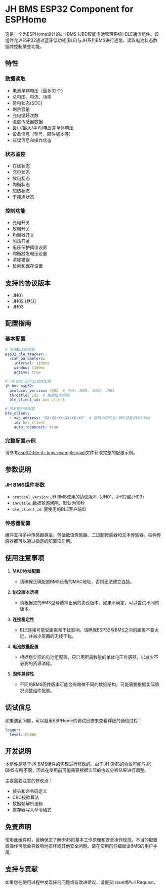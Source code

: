# JH BMS ESP32 Component for ESPHome

这是一个为ESPHome设计的JH BMS (JBD智能电池管理系统) BLE通信组件。该组件允许ESP32通过蓝牙低功耗(BLE)与JH系列BMS进行通信，读取电池状态数据并控制某些功能。

## 特性

### 数据读取
- 电池单体电压（最多32个）
- 总电压、电流、功率
- 荷电状态(SOC)
- 剩余容量
- 充电循环次数
- 温度传感器数据
- 最小/最大/平均/电压差单体电压
- 设备信息（型号、固件版本等）
- 错误信息和操作状态

### 状态监控
- 在线状态
- 充电状态
- 放电状态
- 均衡状态
- 加热状态
- 干接点状态

### 控制功能
- 充电开关
- 放电开关
- 均衡器开关
- 加热开关
- 电压保护阈值设置
- 均衡触发电压设置
- 清除错误
- 检索和保存设置

## 支持的协议版本
- JH01
- JH02 (默认)
- JH03

## 配置指南

### 基本配置

```yaml
# 启用BLE追踪器
esp32_ble_tracker:
  scan_parameters:
    interval: 1100ms
    window: 1100ms
    active: true

# JH BMS ESP32组件配置
jh_bms_esp32:
  protocol_version: JH02  # 可选: JH01, JH02, JH03
  throttle: 10s  # 数据轮询间隔
  ble_client_id: bms_client

# BLE客户端配置
ble_client:
  - mac_address: "XX:XX:XX:XX:XX:XX"  # 替换为您的JH BMS设备的MAC地址
    id: bms_client
    auto_reconnect: true
```

### 完整配置示例

请参考[esp32-ble-jh-bms-example.yaml](../esp32-ble-jh-bms-example.yaml)文件获取完整的配置示例。

## 参数说明

### JH BMS组件参数
- `protocol_version`: JH BMS使用的协议版本（JH01、JH02或JH03）
- `throttle`: 数据轮询间隔，默认为10秒
- `ble_client_id`: 要使用的BLE客户端ID

### 传感器配置
组件支持多种传感器类型，包括数值传感器、二进制传感器和文本传感器。每种传感器都可以通过指定的配置项启用。

## 使用注意事项

1. **MAC地址配置**
   - 请确保正确配置BMS设备的MAC地址，否则无法建立连接。

2. **协议版本选择**
   - 请根据您的BMS型号选择正确的协议版本。如果不确定，可以尝试不同的版本。

3. **连接稳定性**
   - BLE连接可能受距离和干扰影响。请确保ESP32与BMS之间的距离不要太远，并减少周围的无线干扰。

4. **电池数量配置**
   - 根据您实际的电池组配置，只启用所需数量的单体电压传感器，以减少不必要的资源消耗。

5. **固件兼容性**
   - 不同的BMS固件版本可能会有略微不同的数据结构，可能需要根据实际情况调整组件配置。

## 调试信息

如果遇到问题，可以启用ESPHome的调试日志来查看详细的通信过程：

```yaml
logger:
  level: DEBUG
```

## 开发说明

本组件是基于JK BMS组件的实现进行修改的。由于JH BMS的协议可能与JK BMS有所不同，因此在使用前可能需要根据实际的协议分析结果进行调整。

主要需要注意的修改点：
- 帧头和命令码定义
- CRC校验算法
- 数据帧解析逻辑
- 寄存器写入命令格式

## 免责声明

使用此组件时，请确保您了解BMS的基本工作原理和安全操作规范。不当的配置或操作可能会导致电池损坏或其他安全问题。请在使用前仔细阅读BMS的用户手册。

## 支持与贡献

如果您在使用过程中发现任何问题或有改进建议，请提交Issue或Pull Request。